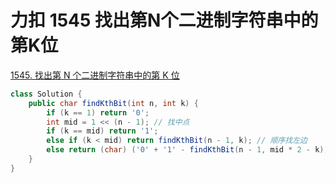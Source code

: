 # 力扣 1545 找出第N个二进制字符串中的第K位


[1545. 找出第 N 个二进制字符串中的第 K 位](https://leetcode.cn/problems/find-kth-bit-in-nth-binary-string/)

<!--more-->

```java
class Solution {
    public char findKthBit(int n, int k) {
        if (k == 1) return '0';
        int mid = 1 << (n - 1); // 找中点
        if (k == mid) return '1';
        else if (k < mid) return findKthBit(n - 1, k); // 顺序找左边
        else return (char) ('0' + '1' - findKthBit(n - 1, mid * 2 - k)); // 逆序找右边，且翻转
    }
}
```

